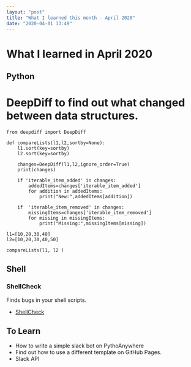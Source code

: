```yaml
---
layout: "post"
title: "What I learned this month - April 2020"
date: "2020-04-01 13:49"
---
```

# What I learned in April 2020

## Python

# DeepDiff to find out what changed between data structures. 

```
from deepdiff import DeepDiff

def compareLists(l1,l2,sortby=None):
	l1.sort(key=sortby)
	l2.sort(key=sortby)
	
	changes=DeepDiff(l1,l2,ignore_order=True)
	print(changes)
	
	if 'iterable_item_added' in changes: 
		addedItems=changes['iterable_item_added']
		for addition in addedItems:
			print("New:",addedItems[addition])
		
	if 	'iterable_item_removed' in changes:
		missingItems=changes['iterable_item_removed']
		for missing in missingItems:
			print("Missing:",missingItems[missing])
	
l1=[10,20,30,40]
l2=[10,20,30,40,50]

compareLists(l1, l2 )
```



## Shell

### ShellCheck

Finds bugs in your shell scripts.

* [ShellCheck](https://github.com/koalaman/shellcheck)

## To Learn

* How to write a simple slack bot on PythoAnywhere
* Find out how to use a different template on GitHub Pages.
* Slack API 
